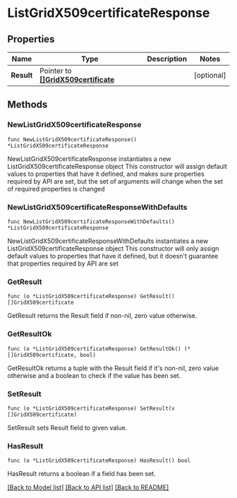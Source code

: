 # ListGridX509certificateResponse

## Properties

Name | Type | Description | Notes
------------ | ------------- | ------------- | -------------
**Result** | Pointer to [**[]GridX509certificate**](GridX509certificate.md) |  | [optional] 

## Methods

### NewListGridX509certificateResponse

`func NewListGridX509certificateResponse() *ListGridX509certificateResponse`

NewListGridX509certificateResponse instantiates a new ListGridX509certificateResponse object
This constructor will assign default values to properties that have it defined,
and makes sure properties required by API are set, but the set of arguments
will change when the set of required properties is changed

### NewListGridX509certificateResponseWithDefaults

`func NewListGridX509certificateResponseWithDefaults() *ListGridX509certificateResponse`

NewListGridX509certificateResponseWithDefaults instantiates a new ListGridX509certificateResponse object
This constructor will only assign default values to properties that have it defined,
but it doesn't guarantee that properties required by API are set

### GetResult

`func (o *ListGridX509certificateResponse) GetResult() []GridX509certificate`

GetResult returns the Result field if non-nil, zero value otherwise.

### GetResultOk

`func (o *ListGridX509certificateResponse) GetResultOk() (*[]GridX509certificate, bool)`

GetResultOk returns a tuple with the Result field if it's non-nil, zero value otherwise
and a boolean to check if the value has been set.

### SetResult

`func (o *ListGridX509certificateResponse) SetResult(v []GridX509certificate)`

SetResult sets Result field to given value.

### HasResult

`func (o *ListGridX509certificateResponse) HasResult() bool`

HasResult returns a boolean if a field has been set.


[[Back to Model list]](../README.md#documentation-for-models) [[Back to API list]](../README.md#documentation-for-api-endpoints) [[Back to README]](../README.md)


